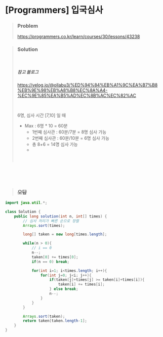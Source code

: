 # [Programmers] 입국심사



> ### Problem
>
> https://programmers.co.kr/learn/courses/30/lessons/43238
>



> ### Solution
>
> <br>
>
> ##### 참고 블로그
>
> https://velog.io/@ollabu3/%ED%94%84%EB%A1%9C%EA%B7%B8%EB%9E%98%EB%A8%B8%EC%8A%A4-%EC%9E%85%EA%B5%AD%EC%8B%AC%EC%82%AC
>
> <br>
>
>  6명, 심사 시간 [7,10] 일 때
>
> - Max : 6명 * 10 = 60분
>   - 1번째 심사관 : 60분/7분 = 8명 심사 가능
>   - 2번째 심사관 : 60분/10분 = 6명 심사 가능
>   - 총 8+6 = 14명 심사 가능
>   -  
>
> <br>

```java

```

<br>

<br>

> ### <del>오답</del>

```java
import java.util.*;

class Solution {
    public long solution(int n, int[] times) {
        // 심사 처리가 빠른 순으로 정렬
        Arrays.sort(times);

        long[] taken = new long[times.length];

        while(n > 0){
            // i == 0
            n--;
            taken[0] += times[0];
            if(n == 0) break;

            for(int i=1; i<times.length; i++){
                for(int j=0; j<i; j++){
                    if(taken[j]+times[j] >= taken[i]+times[i]){
                        taken[i] += times[i];
                    } else break;
                    n--;
                }
            }
        }

        Arrays.sort(taken);
        return taken[taken.length-1];
    }
}
```


